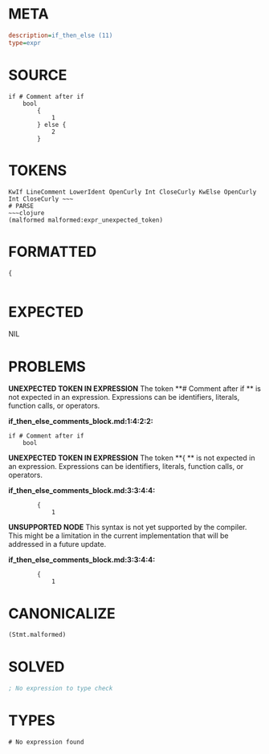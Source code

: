 # META
~~~ini
description=if_then_else (11)
type=expr
~~~
# SOURCE
~~~roc
if # Comment after if
	bool
		{
			1
		} else {
			2
		}
~~~
# TOKENS
~~~text
KwIf LineComment LowerIdent OpenCurly Int CloseCurly KwElse OpenCurly Int CloseCurly ~~~
# PARSE
~~~clojure
(malformed malformed:expr_unexpected_token)
~~~
# FORMATTED
~~~roc
{
			
~~~
# EXPECTED
NIL
# PROBLEMS
**UNEXPECTED TOKEN IN EXPRESSION**
The token **# Comment after if
	** is not expected in an expression.
Expressions can be identifiers, literals, function calls, or operators.

**if_then_else_comments_block.md:1:4:2:2:**
```roc
if # Comment after if
	bool
```


**UNEXPECTED TOKEN IN EXPRESSION**
The token **{
			** is not expected in an expression.
Expressions can be identifiers, literals, function calls, or operators.

**if_then_else_comments_block.md:3:3:4:4:**
```roc
		{
			1
```


**UNSUPPORTED NODE**
This syntax is not yet supported by the compiler.
This might be a limitation in the current implementation that will be addressed in a future update.

**if_then_else_comments_block.md:3:3:4:4:**
```roc
		{
			1
```


# CANONICALIZE
~~~clojure
(Stmt.malformed)
~~~
# SOLVED
~~~clojure
; No expression to type check
~~~
# TYPES
~~~roc
# No expression found
~~~

